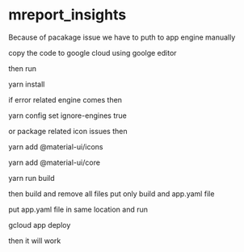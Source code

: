 # mreport_insights
Because of pacakage issue we have to puth to app engine manually

copy the code to google cloud using goolge editor

then run 

yarn install

if error related engine comes then

yarn config set ignore-engines true 

or package related icon issues then

yarn add @material-ui/icons

yarn add @material-ui/core

yarn run build

then build and remove all files put only build and app.yaml file

put app.yaml file in same location and run 

gcloud app deploy 

then it will work
